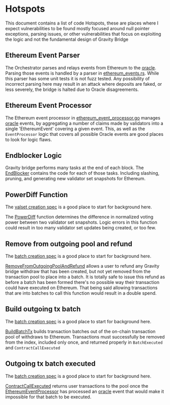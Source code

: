 # Hotspots

This document contains a list of code Hotspots, these are places where I expect vulnerabilities to be found mostly focused around null pointer exceptions, parsing issues, or other vulnerabilities that focus on exploiting the logic and not the fundamental design of Gravity Bridge

## Ethereum Event Parser

The Orchestrator parses and relays events from Ethereum to the [oracle](/docs/design/oracle.md). Parsing those events is handled by a parser in [ethereum_events.rs](/orchestrator/gravity_utils/strc/types/ethereum_events.rs). While this parser has some unit tests it is not fuzz tested. Any possibility of incorrect parsing here may result in an attack where deposits are faked, or less severely, the bridge is halted due to Oracle disagreements.

## Ethereum Event Processor 

The Ethereum event processor  in [ethereum_event_processor.go](/module/x/gravity/keeper/ethereum_event_processor.go)  manages [oracle](/docs/design/oracle.md) events, by aggregating a number of claims made by validators into a single 'EthereumEvent' covering a given event. This, as well as the `EventProcessor` logic that covers all possible Oracle events are good places to look for logic flaws.

## Endblocker Logic

Gravity bridge performs many tasks at the end of each block. The [EndBlocker](/module/x/gravity/abci.go) contains the code for each of those tasks. Including slashing, pruning, and generating new validator set snapshots for Ethereum.

## PowerDiff Function

The [valset creation spec](/spec/valset-creation-spec.md) is a good place to start for background here.

The [PowerDiff](/module/x/gravity/types/types.go) function determines the difference in normalized voting power between two validator set snapshots. Logic errors in this function could result in too many validator set updates being created, or too few.

## Remove from outgoing pool and refund

The [batch creation spec](/spec/batch-creation-spec.md) is a good place to start for background here.

[RemoveFromOutgoingPoolAndRefund](/module/x/gravity/keeper/pool.go) allows a user to refund any Gravity bridge withdraw that has been created, but not yet removed from the transaction pool to place into a batch. It is totally safe to issue this refund as before a batch has been formed there's no possible way their transaction could have executed on Ethereum. That being said allowing transactions that are into batches to call this function would result in a double spend.

## Build outgoing tx batch

The [batch creation spec](/spec/batch-creation-spec.md) is a good place to start for background here.

[BuildBatchTx](/module/x/gravity/keeper/batch.go) builds transaction batches out of the on-chain transaction pool of withdraws to Ethereum. Transactions must successfully be removed from the index, included only once, and returned properly in `BatchExecuted` and `ContractCallExecuted`

## Outgoing tx batch executed

The [batch creation spec](/spec/batch-creation-spec.md) is a good place to start for background here.

[ContractCallExecuted](/module/x/gravity/keeper/batch.go) returns user transactions to the pool once the [EthereumEventProcessor](/module/x/gravity/keeper/ethereum_event_processor.go) has processed an [oracle](/docs/design/oracle.md) event that would make it impossible for that batch to be executed.
